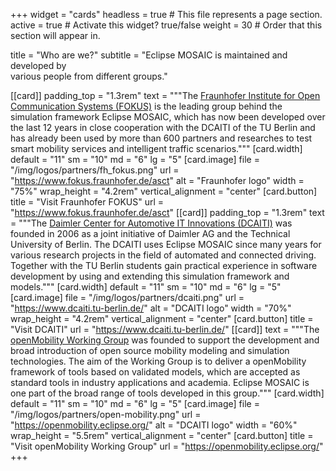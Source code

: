 +++
widget = "cards"
headless = true  # This file represents a page section.
active = true  # Activate this widget? true/false
weight = 30  # Order that this section will appear in.

title = "Who are we?"
subtitle = "Eclipse MOSAIC is maintained and developed by<br>various people from different groups."

[[card]]
    padding_top = "1.3rem"
    text = """The [Fraunhofer Institute for Open Communication Systems (FOKUS)](https://www.fokus.fraunhofer.de/asct) is the leading group behind the
        simulation framework Eclipse MOSAIC, which has now been developed over the last 12 years in close cooperation
        with the DCAITI of the TU Berlin and has already been used by more than 600 partners and researches to test
        smart mobility services and intelligent traffic scenarios."""
    [card.width]
        default = "11"
        sm = "10"
        md = "6"
        lg = "5"
    [card.image]
        file = "/img/logos/partners/fh_fokus.png"
        url = "https://www.fokus.fraunhofer.de/asct"
        alt = "Fraunhofer logo"
        width = "75%"
        wrap_height = "4.2rem"
        vertical_alignment = "center"
    [card.button]
        title = "Visit Fraunhofer FOKUS"
        url = "https://www.fokus.fraunhofer.de/asct"
[[card]]
    padding_top = "1.3rem"
    text = """The [Daimler Center for Automotive IT Innovations (DCAITI)](https://www.dcaiti.tu-berlin.de/) was founded in 2006 as a joint initiative of
        Daimler AG and the Technical University of Berlin. The DCAITI uses Eclipse MOSAIC since many years for
        various research projects in the field of automated and connected driving. Together with the TU Berlin 
        students gain practical experience in software development by using and extending this simulation framework
        and models."""
    [card.width]
        default = "11"
        sm = "10"
        md = "6"
        lg = "5"
    [card.image]
        file = "/img/logos/partners/dcaiti.png"
        url = "https://www.dcaiti.tu-berlin.de/"
        alt = "DCAITI logo"
        width = "70%"
        wrap_height = "4.2rem"
        vertical_alignment = "center"
    [card.button]
        title = "Visit DCAITI"
        url = "https://www.dcaiti.tu-berlin.de/"
[[card]]
    text = """The [openMobility Working Group](https://openmobility.eclipse.org/) was founded to support the development and broad introduction of open
        source mobility modeling and simulation technologies. The aim of the Working Group is to deliver a openMobility
        framework of tools based on validated models, which are accepted as standard tools in industry applications and
        academia. Eclipse MOSAIC is one part of the broad range of tools developed in this group."""
    [card.width]
        default = "11"
        sm = "10"
        md = "6"
        lg = "5"
    [card.image]
        file = "/img/logos/partners/open-mobility.png"
        url = "https://openmobility.eclipse.org/"
        alt = "DCAITI logo"
        width = "60%"
        wrap_height = "5.5rem"
        vertical_alignment = "center"
    [card.button]
        title = "Visit openMobility Working Group"
        url = "https://openmobility.eclipse.org/"
+++